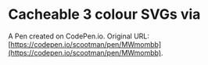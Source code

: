 # Cacheable 3 colour SVGs via <use>

A Pen created on CodePen.io. Original URL: [https://codepen.io/scootman/pen/MWmombb](https://codepen.io/scootman/pen/MWmombb).


